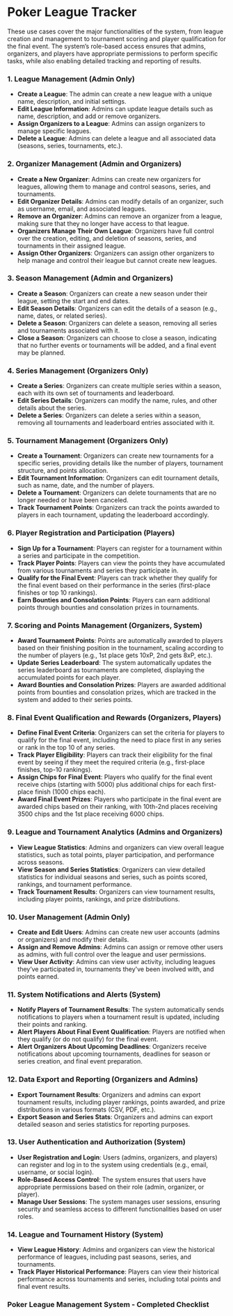# Poker League Tracker

These use cases cover the major functionalities of the system, from league creation and management to tournament scoring and player qualification for the final event. The system’s role-based access ensures that admins, organizers, and players have appropriate permissions to perform specific tasks, while also enabling detailed tracking and reporting of results.

### **1. League Management (Admin Only)**
   - **Create a League**: The admin can create a new league with a unique name, description, and initial settings.
   - **Edit League Information**: Admins can update league details such as name, description, and add or remove organizers.
   - **Assign Organizers to a League**: Admins can assign organizers to manage specific leagues.
   - **Delete a League**: Admins can delete a league and all associated data (seasons, series, tournaments, etc.).

### **2. Organizer Management (Admin and Organizers)**
   - **Create a New Organizer**: Admins can create new organizers for leagues, allowing them to manage and control seasons, series, and tournaments.
   - **Edit Organizer Details**: Admins can modify details of an organizer, such as username, email, and associated leagues.
   - **Remove an Organizer**: Admins can remove an organizer from a league, making sure that they no longer have access to that league.
   - **Organizers Manage Their Own League**: Organizers have full control over the creation, editing, and deletion of seasons, series, and tournaments in their assigned league.
   - **Assign Other Organizers**: Organizers can assign other organizers to help manage and control their league but cannot create new leagues.

### **3. Season Management (Admin and Organizers)**
   - **Create a Season**: Organizers can create a new season under their league, setting the start and end dates.
   - **Edit Season Details**: Organizers can edit the details of a season (e.g., name, dates, or related series).
   - **Delete a Season**: Organizers can delete a season, removing all series and tournaments associated with it.
   - **Close a Season**: Organizers can choose to close a season, indicating that no further events or tournaments will be added, and a final event may be planned.

### **4. Series Management (Organizers Only)**
   - **Create a Series**: Organizers can create multiple series within a season, each with its own set of tournaments and leaderboard.
   - **Edit Series Details**: Organizers can modify the name, rules, and other details about the series.
   - **Delete a Series**: Organizers can delete a series within a season, removing all tournaments and leaderboard entries associated with it.

### **5. Tournament Management (Organizers Only)**
   - **Create a Tournament**: Organizers can create new tournaments for a specific series, providing details like the number of players, tournament structure, and points allocation.
   - **Edit Tournament Information**: Organizers can edit tournament details, such as name, date, and the number of players.
   - **Delete a Tournament**: Organizers can delete tournaments that are no longer needed or have been canceled.
   - **Track Tournament Points**: Organizers can track the points awarded to players in each tournament, updating the leaderboard accordingly.

### **6. Player Registration and Participation (Players)**
   - **Sign Up for a Tournament**: Players can register for a tournament within a series and participate in the competition.
   - **Track Player Points**: Players can view the points they have accumulated from various tournaments and series they participate in.
   - **Qualify for the Final Event**: Players can track whether they qualify for the final event based on their performance in the series (first-place finishes or top 10 rankings).
   - **Earn Bounties and Consolation Points**: Players can earn additional points through bounties and consolation prizes in tournaments.

### **7. Scoring and Points Management (Organizers, System)**
   - **Award Tournament Points**: Points are automatically awarded to players based on their finishing position in the tournament, scaling according to the number of players (e.g., 1st place gets 10xP, 2nd gets 8xP, etc.).
   - **Update Series Leaderboard**: The system automatically updates the series leaderboard as tournaments are completed, displaying the accumulated points for each player.
   - **Award Bounties and Consolation Prizes**: Players are awarded additional points from bounties and consolation prizes, which are tracked in the system and added to their series points.

### **8. Final Event Qualification and Rewards (Organizers, Players)**
   - **Define Final Event Criteria**: Organizers can set the criteria for players to qualify for the final event, including the need to place first in any series or rank in the top 10 of any series.
   - **Track Player Eligibility**: Players can track their eligibility for the final event by seeing if they meet the required criteria (e.g., first-place finishes, top-10 rankings).
   - **Assign Chips for Final Event**: Players who qualify for the final event receive chips (starting with 5000) plus additional chips for each first-place finish (1000 chips each).
   - **Award Final Event Prizes**: Players who participate in the final event are awarded chips based on their ranking, with 10th-2nd places receiving 3500 chips and the 1st place receiving 6000 chips.

### **9. League and Tournament Analytics (Admins and Organizers)**
   - **View League Statistics**: Admins and organizers can view overall league statistics, such as total points, player participation, and performance across seasons.
   - **View Season and Series Statistics**: Organizers can view detailed statistics for individual seasons and series, such as points scored, rankings, and tournament performance.
   - **Track Tournament Results**: Organizers can view tournament results, including player points, rankings, and prize distributions.

### **10. User Management (Admin Only)**
   - **Create and Edit Users**: Admins can create new user accounts (admins or organizers) and modify their details.
   - **Assign and Remove Admins**: Admins can assign or remove other users as admins, with full control over the league and user permissions.
   - **View User Activity**: Admins can view user activity, including leagues they’ve participated in, tournaments they've been involved with, and points earned.

### **11. System Notifications and Alerts (System)**
   - **Notify Players of Tournament Results**: The system automatically sends notifications to players when a tournament result is updated, including their points and ranking.
   - **Alert Players About Final Event Qualification**: Players are notified when they qualify (or do not qualify) for the final event.
   - **Alert Organizers About Upcoming Deadlines**: Organizers receive notifications about upcoming tournaments, deadlines for season or series creation, and final event preparation.

### **12. Data Export and Reporting (Organizers and Admins)**
   - **Export Tournament Results**: Organizers and admins can export tournament results, including player rankings, points awarded, and prize distributions in various formats (CSV, PDF, etc.).
   - **Export Season and Series Stats**: Organizers and admins can export detailed season and series statistics for reporting purposes.

### **13. User Authentication and Authorization (System)**
   - **User Registration and Login**: Users (admins, organizers, and players) can register and log in to the system using credentials (e.g., email, username, or social login).
   - **Role-Based Access Control**: The system ensures that users have appropriate permissions based on their role (admin, organizer, or player).
   - **Manage User Sessions**: The system manages user sessions, ensuring security and seamless access to different functionalities based on user roles.

### **14. League and Tournament History (System)**
   - **View League History**: Admins and organizers can view the historical performance of leagues, including past seasons, series, and tournaments.
   - **Track Player Historical Performance**: Players can view their historical performance across tournaments and series, including total points and final event results.
### Poker League Management System - Completed Checklist
